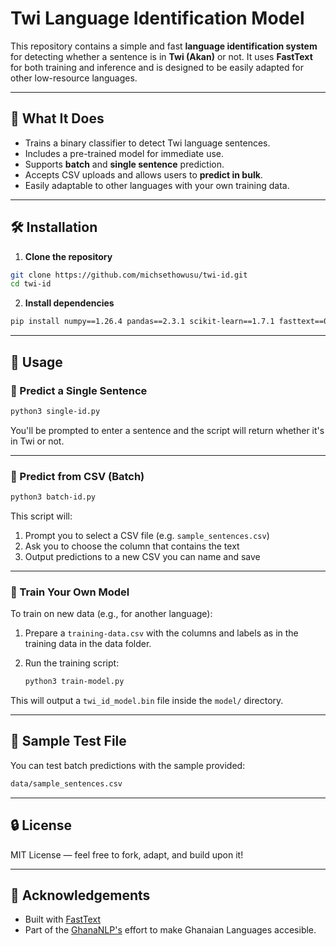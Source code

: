 # Twi Language Identification Model

This repository contains a simple and fast **language identification system** for detecting whether a sentence is in **Twi (Akan)** or not. It uses **FastText** for both training and inference and is designed to be easily adapted for other low-resource languages.

---

## 🧠 What It Does

- Trains a binary classifier to detect Twi language sentences.
- Includes a pre-trained model for immediate use.
- Supports **batch** and **single sentence** prediction.
- Accepts CSV uploads and allows users to **predict in bulk**.
- Easily adaptable to other languages with your own training data.

---

## 🛠️ Installation

1. **Clone the repository**

```bash
git clone https://github.com/michsethowusu/twi-id.git
cd twi-id
```

2. **Install dependencies**

```bash
pip install numpy==1.26.4 pandas==2.3.1 scikit-learn==1.7.1 fasttext==0.9.3
```


---

## 🚀 Usage

### 🔹 Predict a Single Sentence

```bash
python3 single-id.py
```

You'll be prompted to enter a sentence and the script will return whether it's in Twi or not.

---

### 🔹 Predict from CSV (Batch)

```bash
python3 batch-id.py
```

This script will:
1. Prompt you to select a CSV file (e.g. `sample_sentences.csv`)
2. Ask you to choose the column that contains the text
3. Output predictions to a new CSV you can name and save

---

### 🔹 Train Your Own Model

To train on new data (e.g., for another language):

1. Prepare a `training-data.csv` with the columns and labels as in the training data in the data folder.

2. Run the training script:
    ```bash
    python3 train-model.py
    ```

This will output a `twi_id_model.bin` file inside the `model/` directory.

---

## 🧪 Sample Test File

You can test batch predictions with the sample provided:

```bash
data/sample_sentences.csv
```

---

## 🔒 License

MIT License — feel free to fork, adapt, and build upon it!

---

## 🙌 Acknowledgements

- Built with [FastText](https://fasttext.cc/)
- Part of the [GhanaNLP's](https://github.com/GhanaNLP) effort to make Ghanaian Languages accesible.

